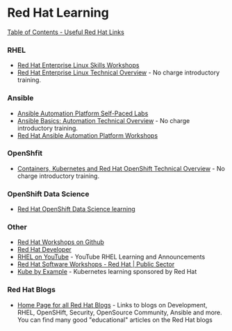 # Red Hat Learning

[Table of Contents - Useful Red Hat Links](https://github.com/pslucas0212/UsefulRedHatLinks)

### RHEL
- [Red Hat Enterprise Linux Skills Workshops](https://lab.redhat.com/)
- [Red Hat Enterprise Linux Technical Overview](https://www.redhat.com/en/services/training/rh024-red-hat-linux-technical-overview?utm_medium=Email&utm_campaign=weekly&sc_cid=7013a0000038466AAA) - No charge introductory training.

### Ansible
- [Ansible Automation Platform Self-Paced Labs](https://www.ansible.com/products/ansible-training)
- [Ansible Basics: Automation Technical Overview](https://www.redhat.com/en/services/training/do007-ansible-essentials-simplicity-automation-technical-overview?section=Overview) - No charge introductory training.
- [Red Hat Ansible Automation Platform Workshops](https://aap2.demoredhat.com/)

### OpenShfit
- [Containers, Kubernetes and Red Hat OpenShift Technical Overview](https://www.redhat.com/en/services/training/do080-deploying-containerized-applications-technical-overview) - No charge introductory training.

### OpenShift Data Science
- [Red Hat OpenShift Data Science learning](https://developers.redhat.com/learn/openshift-data-science)

### Other
- [Red Hat Workshops on Github](https://github.com/RedHatWorkshops/)
- [Red Hat Developer](https://developers.redhat.com/)
- [RHEL on YouTube](https://www.youtube.com/c/RedHatEnterpriseLinux) - YouTube RHEL Learning and Announcements
- [Red Hat Software Workshops - Red Hat | Public Sector](https://redhatgov.io/)
- [Kube by Example](https://kubebyexample.com) - Kubernetes learning sponsored by Red Hat



### Red Hat Blogs
- [Home Page for all Red Hat Blogs](https://www.redhat.com/en/all-blogs) - Links to blogs on Development, RHEL, OpenSHift, Security, OpenSource Community, Ansible and more.  You can find many good "educational" articles on the Red Hat blogs

